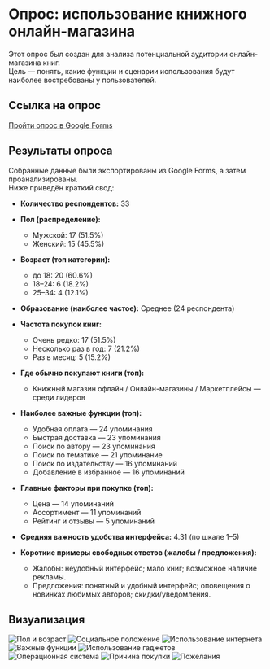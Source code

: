 # Oпрос: использование книжного онлайн-магазина

Этот опрос был создан для анализа потенциальной аудитории
онлайн-магазина книг.  
Цель — понять, какие функции и сценарии использования будут наиболее востребованы у пользователей.

## Ссылка на опрос
[Пройти опрос в Google Forms](https://forms.gle/oL2gXWW6LLZhwdiK6)

## Результаты опроса
Собранные данные были экспортированы из Google Forms, а затем проанализированы.  
Ниже приведён краткий свод:

- **Количество респондентов:** 33  

- **Пол (распределение):**
  - Мужской: 17 (51.5%)
  - Женский: 15 (45.5%)

- **Возраст (топ категории):**
  - до 18: 20 (60.6%)
  - 18–24: 6 (18.2%)
  - 25–34: 4 (12.1%)

- **Образование (наиболее частое):** Среднее (24 респондента)

- **Частота покупок книг:**
  - Очень редко: 17 (51.5%)
  - Несколько раз в год: 7 (21.2%)
  - Раз в месяц: 5 (15.2%)

- **Где обычно покупают книги (топ):**
  - Книжный магазин офлайн / Онлайн-магазины / Маркетплейсы — среди лидеров

- **Наиболее важные функции (топ):**
  - Удобная оплата — 24 упоминания
  - Быстрая доставка — 23 упоминания
  - Поиск по автору — 23 упоминания
  - Поиск по тематике — 21 упоминание
  - Поиск по издательству — 16 упоминаний
  - Добавление в избранное — 16 упоминаний

- **Главные факторы при покупке (топ):**
  - Цена — 14 упоминаний
  - Ассортимент — 11 упоминаний
  - Рейтинг и отзывы — 5 упоминаний

- **Средняя важность удобства интерфейса:** 4.31 (по шкале 1–5)

- **Короткие примеры свободных ответов (жалобы / предложения):**
  - Жалобы: неудобный интерфейс; мало книг; возможное наличие рекламы.
  - Предложения: понятный и удобный интерфейс; оповещения о новинках любимых авторов; скидки/уведомления.

## Визуализация

![Пол и возраст](images/answ1.png)
![Социальное положение](images/answ2.png)
![Использование интернета](images/answ3.png)
![Важные функции](images/answ4.png)
![Использование гаджетов](images/answ5.png)
![Операционная система](images/answ6.png)
![Причина покупки](images/answ7.png)
![Пожелания](images/answ8.png)